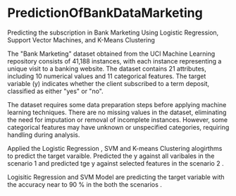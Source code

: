 # PredictionOfBankDataMarketing
 Predicting the subscription in Bank Marketing Using Logistic Regression, Support Vector Machines, and K-Means Clustering

The "Bank Marketing" dataset obtained from the UCI Machine Learning repository consists of 41,188 instances, with each instance representing a unique visit to a banking website. The dataset contains 21 attributes, including 10 numerical values and 11 categorical features. The target variable (y) indicates whether the client subscribed to a term deposit, classified as either "yes" or "no".

The dataset requires some data preparation steps before applying machine learning techniques. There are no missing values in the dataset, eliminating the need for imputation or removal of incomplete instances. However, some categorical features may have unknown or unspecified categories, requiring handling during analysis.

Applied the Logistic Regression , SVM and K-means Clustering alogirthms to predict the target varaible. Predicted the y against all varibales in the scenario 1 and predicted tge y against selected features in the scenario 2 .

Logisitic Regression and SVM Model are predicting the target variable with the accuracy near to 90 % in the both the scenarios .

